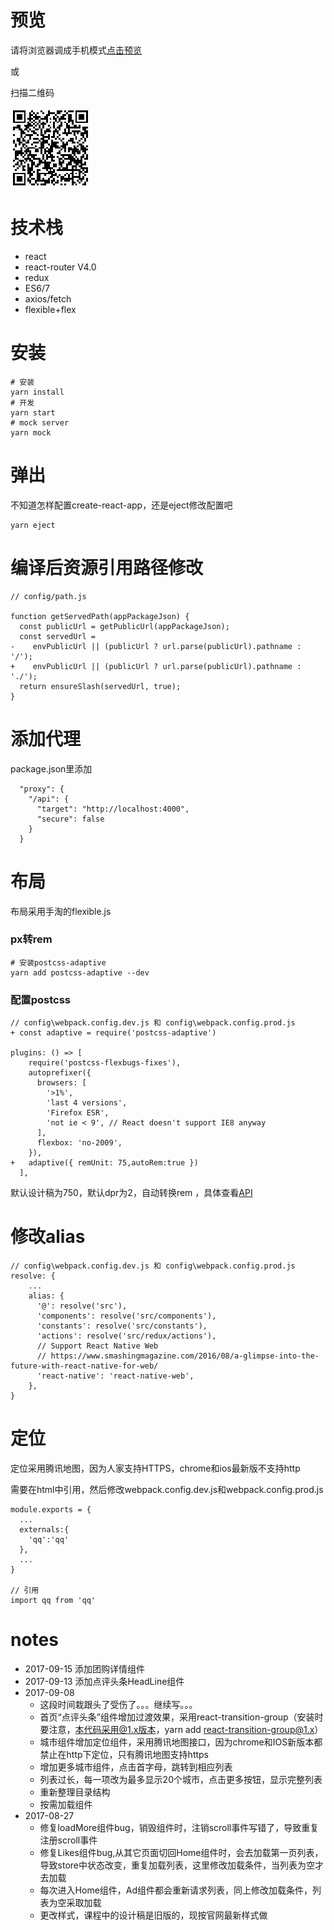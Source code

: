 # 预览
请将浏览器调成手机模式[点击预览](https://lf7817.github.io/react-demo-dianp/build/)

或

扫描二维码

![](./public/assets/images/qcorde.jpg)


# 技术栈

- react
- react-router V4.0
- redux 
- ES6/7
- axios/fetch
- flexible+flex

# 安装
```
# 安装
yarn install
# 开发
yarn start
# mock server
yarn mock
```



# 弹出
不知道怎样配置create-react-app，还是eject修改配置吧
```
yarn eject
```

# 编译后资源引用路径修改
```
// config/path.js

function getServedPath(appPackageJson) {
  const publicUrl = getPublicUrl(appPackageJson);
  const servedUrl =
-    envPublicUrl || (publicUrl ? url.parse(publicUrl).pathname : '/');
+    envPublicUrl || (publicUrl ? url.parse(publicUrl).pathname : './');
  return ensureSlash(servedUrl, true);
}
```
# 添加代理
package.json里添加
```
  "proxy": {
    "/api": {
      "target": "http://localhost:4000",
      "secure": false
    }
  }
```


# 布局
布局采用手淘的flexible.js
### px转rem
```
# 安装postcss-adaptive
yarn add postcss-adaptive --dev
```
### 配置postcss

```
// config\webpack.config.dev.js 和 config\webpack.config.prod.js
+ const adaptive = require('postcss-adaptive')

plugins: () => [
    require('postcss-flexbugs-fixes'),
    autoprefixer({
      browsers: [
        '>1%',
        'last 4 versions',
        'Firefox ESR',
        'not ie < 9', // React doesn't support IE8 anyway
      ],
      flexbox: 'no-2009',
    }),
+   adaptive({ remUnit: 75,autoRem:true })
  ],
```
默认设计稿为750，默认dpr为2，自动转换rem ，具体查看[API](https://www.npmjs.com/package/postcss-adaptive)

# 修改alias
```
// config\webpack.config.dev.js 和 config\webpack.config.prod.js
resolve: {
    ...
    alias: {
      '@': resolve('src'),
      'components': resolve('src/components'),
      'constants': resolve('src/constants'),
      'actions': resolve('src/redux/actions'),
      // Support React Native Web
      // https://www.smashingmagazine.com/2016/08/a-glimpse-into-the-future-with-react-native-for-web/
      'react-native': 'react-native-web',
    },
}
```
# 定位
定位采用腾讯地图，因为人家支持HTTPS，chrome和ios最新版不支持http

需要在html中引用，然后修改webpack.config.dev.js和webpack.config.prod.js
```
module.exports = {
  ...
  externals:{
    'qq':'qq'
  },
  ...
}

// 引用
import qq from 'qq'
```

# notes
+ 2017-09-15 添加团购详情组件
+ 2017-09-13 添加点评头条HeadLine组件
+ 2017-09-08 
    - 这段时间栽跟头了受伤了。。。继续写。。。
    - 首页“点评头条”组件增加过渡效果，采用react-transition-group（安装时要注意，本代码采用@1.x版本，yarn add react-transition-group@1.x）
    - 城市组件增加定位组件，采用腾讯地图接口，因为chrome和IOS新版本都禁止在http下定位，只有腾讯地图支持https
    - 增加更多城市组件，点击首字母，跳转到相应列表
    - 列表过长，每一项改为最多显示20个城市，点击更多按钮，显示完整列表
    - 重新整理目录结构
    - 按需加载组件
+ 2017-08-27
    - 修复loadMore组件bug，销毁组件时，注销scroll事件写错了，导致重复注册scroll事件
    - 修复Likes组件bug,从其它页面切回Home组件时，会去加载第一页列表，导致store中状态改变，重复加载列表，这里修改加载条件，当列表为空才去加载
    - 每次进入Home组件，Ad组件都会重新请求列表，同上修改加载条件，列表为空采取加载
    - 更改样式，课程中的设计稿是旧版的，现按官网最新样式做
    